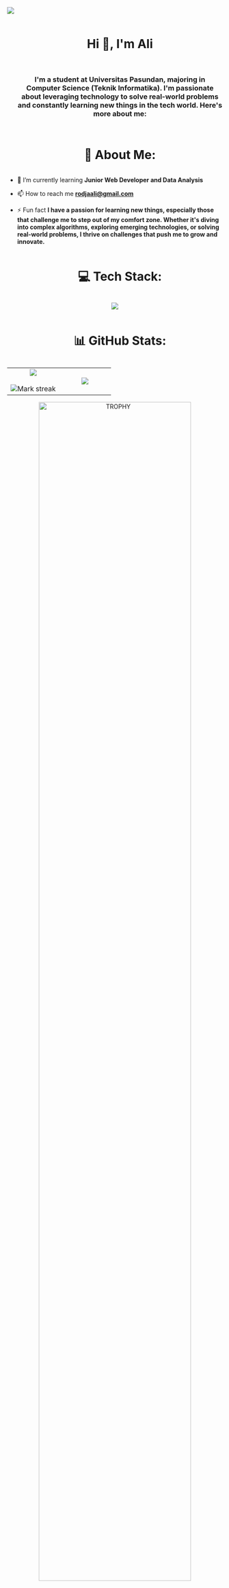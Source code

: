 <!--horizontal divider(gradiant)-->
<img src="https://user-images.githubusercontent.com/73097560/115834477-dbab4500-a447-11eb-908a-139a6edaec5c.gif">

<!--h1 without bottom border-->
<div id="user-content-toc">
  <ul align="center">
    <summary><h1 style="display: inline-block">Hi 👋, I'm Ali</h1></summary>
  </ul>
</div>

<!--h2 without bottom border-->
<div id="user-content-toc">
  <ul align="center">
    <summary><h3 style="display: inline-block">I'm a student at Universitas Pasundan, majoring in Computer Science (Teknik Informatika). I'm passionate about leveraging technology to solve real-world problems and constantly learning new things in the tech world. Here's more about me:</h3></summary>
  </ul>
</div>

<div id="user-content-toc">
  <ul align="center">
    <summary><h1 style="display: inline-block">💫 About Me:</h1></summary>
  </ul>
</div>

- 🌱 I’m currently learning **Junior Web Developer and Data Analysis**
  
- 📫 How to reach me **rodjaali@gmail.com**
  
- ⚡ Fun fact **I have a passion for learning new things, especially those that challenge me to step out of my comfort zone. Whether it's diving into complex algorithms, exploring emerging technologies, or solving real-world problems, I thrive on challenges that push me to grow and innovate.**

<!--Stack-->
<div id="user-content-toc">
  <ul align="center">
    <summary><h1 style="display: inline-block">💻 Tech Stack:</h1></summary>
  </ul>
</div>

<p align="center">
  <a href="https://skillicons.dev" >
    <img src="https://skillicons.dev/icons?i=git,bootstrap,css,html,discord,eclipse,laravel,java,github,figma,powershell,py,php,gradle,tailwind,idea,js,kali,linux,mysql,nginx,nodejs,ps,pr,r,sqlite,unity,vscode" />
  </a>
</p>

<!--Statsr-->
<div id="user-content-toc">
  <ul align="center">
    <summary><h1 style="display: inline-block">📊 GitHub Stats:</h1></summary>
  </ul>
</div>
<table align="center">
  <tr border="none">
    <td width="50%" align="center">
      <img  align="center"  src="https://github-readme-stats.vercel.app/api?username=AliRodja&theme=ocean&show_icons=true&count_private=true" />
      <br></br>
      <img  title="🔥 Get streak stats for your profile at git.io/streak-stats" alt="Mark streak" src="https://github-readme-streak-stats.herokuapp.com/?user=AliRodja&theme=ocean&hide_border=false" /> 
    </td>

  <td width="50%" align="center">
    <img  align="center"  src="https://github-readme-stats.anuraghazra1.vercel.app/api/top-langs/?username=AliRodja&theme=ocean&hide_border=false&no-bg=true&no-frame=true&langs_count=10"/>
  </td>
  </tr>
  </table>

<div align=center>
  <a href="https://github.com/ryo-ma/github-profile-trophy" title="Go to Source">
      <img align="center" width=84% src="https://github-profile-trophy.vercel.app/?username=AliRodja&theme=ocean&row=1&column=7&margin-h=15&margin-w=5&bg=true" alt="TROPHY" />
    </a>
</div>

<!--social media-->
<div id="user-content-toc">
  <ul align="center">
    <summary><h1 style="display: inline-block">🌐 Socials:</h1></summary>
  </ul>
</div>

<p align="center">
<a href="https://x.com/AliRodja" target="blank"><img align="center" src="https://raw.githubusercontent.com/rahuldkjain/github-profile-readme-generator/master/src/images/icons/Social/twitter.svg" alt="alirodja" height="30" width="40" /></a>
<a href="https://linkedin.com/in/aliimrnrdj" target="blank"><img align="center" src="https://raw.githubusercontent.com/rahuldkjain/github-profile-readme-generator/master/src/images/icons/Social/linked-in-alt.svg" alt="aliimrnrdj" height="30" width="40" /></a>
<a href="https://fb.com/aliimran.rodja.14" target="blank"><img align="center" src="https://raw.githubusercontent.com/rahuldkjain/github-profile-readme-generator/master/src/images/icons/Social/facebook.svg" alt="aliimrnrdj" height="30" width="40" /></a>
<a href="https://instagram.com/aliimrnrdj_" target="blank"><img align="center" src="https://raw.githubusercontent.com/rahuldkjain/github-profile-readme-generator/master/src/images/icons/Social/instagram.svg" alt="aliimrnrdj_" height="30" width="40" /></a>
<a href="https://www.youtube.com/c/aliimranrodja7652" target="blank"><img align="center" src="https://raw.githubusercontent.com/rahuldkjain/github-profile-readme-generator/master/src/images/icons/Social/youtube.svg" alt="aliimranrodja7652" height="30" width="40" /></a>
</p>

---
[![](https://visitcount.itsvg.in/api?id=AliRodja&icon=0&color=0)](https://visitcount.itsvg.in)


<!--horizontal divider(gradiant)-->
<img src="https://user-images.githubusercontent.com/73097560/115834477-dbab4500-a447-11eb-908a-139a6edaec5c.gif">
